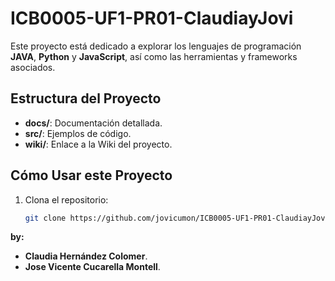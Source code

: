 # ICB0005-UF1-PR01-ClaudiayJovi

Este proyecto está dedicado a explorar los lenguajes de programación **JAVA**, **Python** y **JavaScript**, así como las herramientas y frameworks asociados.

## Estructura del Proyecto
- **docs/**: Documentación detallada.
- **src/**: Ejemplos de código.
- **wiki/**: Enlace a la Wiki del proyecto.

## Cómo Usar este Proyecto
1. Clona el repositorio:
   ```bash
   git clone https://github.com/jovicumon/ICB0005-UF1-PR01-ClaudiayJovi.git

**by:**
- **Claudia Hernández Colomer**.
- **Jose Vicente Cucarella Montell**.
